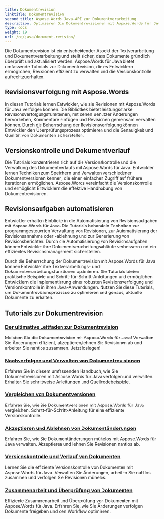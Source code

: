 ```yaml
---
title: Dokumentrevision
linktitle: Dokumentrevision
second_title: Aspose.Words Java-API zur Dokumentverarbeitung
description: Optimieren Sie Dokumentrevisionen mit Aspose.Words für Java! Verfolgen Sie Änderungen, verwalten Sie die Versionskontrolle und automatisieren Sie Revisionsaufgaben mühelos.
type: docs
weight: 19
url: /de/java/document-revision/
---
```


Die Dokumentrevision ist ein entscheidender Aspekt der Textverarbeitung und Dokumentverarbeitung und stellt sicher, dass Dokumente gründlich überprüft und aktualisiert werden. Aspose.Words für Java bietet umfassende Tutorials zur Dokumentrevision, die es Entwicklern ermöglichen, Revisionen effizient zu verwalten und die Versionskontrolle aufrechtzuerhalten.

## Revisionsverfolgung mit Aspose.Words

In diesen Tutorials lernen Entwickler, wie sie Revisionen mit Aspose.Words für Java verfolgen können. Die Bibliothek bietet leistungsstarke Revisionsverfolgungsfunktionen, mit denen Benutzer Änderungen hervorheben, Kommentare einfügen und Revisionen gemeinsam verwalten können. Durch die Beherrschung der Revisionsverfolgung können Entwickler den Überprüfungsprozess optimieren und die Genauigkeit und Qualität von Dokumenten sicherstellen.

## Versionskontrolle und Dokumentverlauf

Die Tutorials konzentrieren sich auf die Versionskontrolle und die Verwaltung des Dokumentverlaufs mit Aspose.Words für Java. Entwickler lernen Techniken zum Speichern und Verwalten verschiedener Dokumentversionen kennen, die einen einfachen Zugriff auf frühere Iterationen ermöglichen. Aspose.Words vereinfacht die Versionskontrolle und ermöglicht Entwicklern die effektive Handhabung von Dokumentrevisionen.

## Revisionsaufgaben automatisieren

Entwickler erhalten Einblicke in die Automatisierung von Revisionsaufgaben mit Aspose.Words für Java. Die Tutorials behandeln Techniken zur programmgesteuerten Verwaltung von Revisionen, zur Automatisierung der Revisionsannahme oder -ablehnung und zur Generierung von Revisionsberichten. Durch die Automatisierung von Revisionsaufgaben können Entwickler ihre Dokumentverarbeitungsabläufe verbessern und ein effizientes Revisionsmanagement sicherstellen.

Durch die Beherrschung der Dokumentrevision mit Aspose.Words für Java können Entwickler ihre Textverarbeitungs- und Dokumentverarbeitungsfunktionen optimieren. Die Tutorials bieten praktische Beispiele und Schritt-für-Schritt-Anleitungen und ermöglichen Entwicklern die Implementierung einer robusten Revisionsverfolgung und Versionskontrolle in ihren Java-Anwendungen. Nutzen Sie diese Tutorials, um Dokumentrevisionsprozesse zu optimieren und genaue, aktuelle Dokumente zu erhalten.

## Tutorials zur Dokumentrevision
### [Der ultimative Leitfaden zur Dokumentrevision](./guide-document-revision/)
Meistern Sie die Dokumentrevision mit Aspose.Words für Java! Verwalten Sie Änderungen effizient, akzeptieren/lehnen Sie Revisionen ab und arbeiten Sie nahtlos zusammen. Jetzt loslegen!
### [Nachverfolgen und Verwalten von Dokumentrevisionen](./tracking-managing-document-revisions/)
Erfahren Sie in diesem umfassenden Handbuch, wie Sie Dokumentrevisionen mit Aspose.Words für Java verfolgen und verwalten. Erhalten Sie schrittweise Anleitungen und Quellcodebeispiele.
### [Vergleichen von Dokumentversionen](./comparing-document-versions/)
Erfahren Sie, wie Sie Dokumentversionen mit Aspose.Words für Java vergleichen. Schritt-für-Schritt-Anleitung für eine effiziente Versionskontrolle.
### [Akzeptieren und Ablehnen von Dokumentänderungen](./accepting-rejecting-document-changes/)
Erfahren Sie, wie Sie Dokumentänderungen mühelos mit Aspose.Words für Java verwalten. Akzeptieren und lehnen Sie Revisionen nahtlos ab.
### [Versionskontrolle und Verlauf von Dokumenten](./document-version-control-history/)
Lernen Sie die effiziente Versionskontrolle von Dokumenten mit Aspose.Words für Java. Verwalten Sie Änderungen, arbeiten Sie nahtlos zusammen und verfolgen Sie Revisionen mühelos.
### [Zusammenarbeit und Überprüfung von Dokumenten](./document-collaboration-review/)
Effiziente Zusammenarbeit und Überprüfung von Dokumenten mit Aspose.Words für Java. Erfahren Sie, wie Sie Änderungen verfolgen, Dokumente freigeben und den Workflow optimieren.